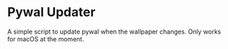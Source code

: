 # Pywal Updater

A simple script to update pywal when the wallpaper changes.
Only works for macOS at the moment.

